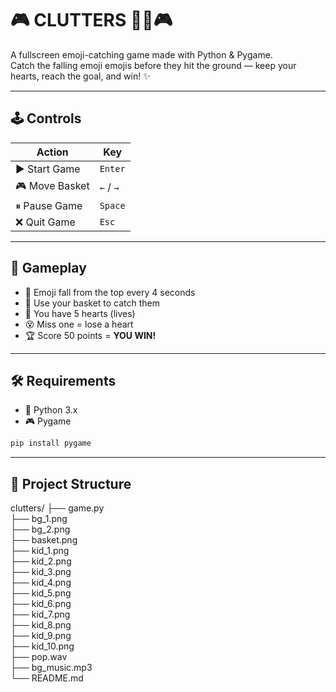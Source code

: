 # 🎮 CLUTTERS 🧺💫🎮

A fullscreen emoji-catching game made with Python & Pygame.  
Catch the falling emoji emojis before they hit the ground — keep your hearts, reach the goal, and win! ✨

---

## 🕹️ Controls

| Action         | Key            |
|----------------|----------------|
| ▶️ Start Game   | `Enter`        |
| 🎮 Move Basket | `←` / `→`       |
| ⏸ Pause Game   | `Space`        |
| ❌ Quit Game   | `Esc`          |

---

## 🎯 Gameplay

- 🧸 Emoji  fall from the top every 4 seconds  
- 🧺 Use your basket to catch them  
- 💖 You have 5 hearts (lives)  
- 😵 Miss one = lose a heart  
- 🏆 Score 50 points = **YOU WIN!**

---

## 🛠️ Requirements

- 🐍 Python 3.x  
- 🎮 Pygame

```bash
pip install pygame
``` 


---

## 📁 Project Structure

clutters/
├── game.py  
├── bg_1.png  
├── bg_2.png  
├── basket.png  
├── kid_1.png  
├── kid_2.png  
├── kid_3.png  
├── kid_4.png  
├── kid_5.png  
├── kid_6.png  
├── kid_7.png  
├── kid_8.png  
├── kid_9.png  
├── kid_10.png  
├── pop.wav  
├── bg_music.mp3  
└── README.md  




